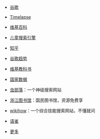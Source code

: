 - [谷歌](https://www.google.com/)

- [Timelapse](http://goo.gle/timelapse)

- [维基百科](https://zh.wikipedia.org/) 

- [儿童搜索引擎](https://kidssearch.com/)

- [知乎](https://www.zhihu.com/explore)

- [谷歌趋势](https://trends.google.com/trends/?geo=CN)

- [维基教科书](https://zh.m.wikibooks.org/wiki/Wikibooks:%E9%A6%96%E9%A1%B5)

- [国家数据](http://data.stats.gov.cn/)

- [虫部落](http://www.chongbuluo.com/)：一个神级搜索网站

- [浙江图书馆](http://www.zjlib.cn/)：国民图书馆，资源免费享

- [wikihow](https://zh.wikihow.com/)：一个综合技能搜索网站，不懂就问

- [语雀](https://www.yuque.com/)

- [更多](https://www.library.ac.cn/)

